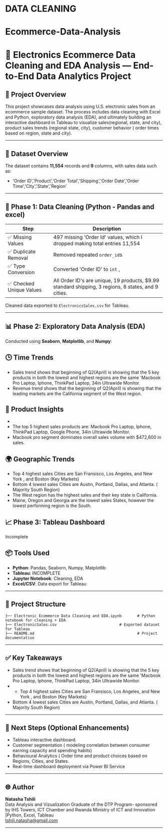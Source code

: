 # DATA CLEANING

# Ecommerce-Data-Analysis

# 🛒 Electronics Ecommerce Data Cleaning and EDA Analysis — End-to-End Data Analytics Project

## 📌 Project Overview

This project showcases data analysis using U.S. electronic sales from an ecommerce sample dataset. The process includes data cleaning with Excel and Python, exploratory data analysis (EDA), and ultimately building an interactive dashboard in Tableau to visualize sales(regional, state, and city), product sales trends (regional state, city),  customer behavior ( order times based on region, state and city).

---

## 📂 Dataset Overview

The dataset contains **11,554** records and **9** columns, with  sales data such as:

- 'Order ID','Product','Order Total','Shipping','Order Date','Order Time','City','State','Region'


---

## 🔧 Phase 1: Data Cleaning (Python - Pandas and excel)

| Step                    | Description                                                                                         |
|-------------------------|-----------------------------------------------------------------------------------------------------|
| ✅ Missing Values        | 497 missing 'Order Id' values, which I dropped making total entries 11,554                          |
| ✅ Duplicate Removal     | Removed repeated `order_id`s                                                                        |
| ✅ Type Conversion       | Converted 'Order ID' to `int` ,                                                                     |
| ✅ Checked Unique Values | All Order ID's are unique, 19 products, $9.99 standard shipping, 3 regions, 8 states, and 9 cities. |

Cleaned data exported to `ElectronicsSales.csv` for Tableau.

---

## 📊 Phase 2: Exploratory Data Analysis (EDA)

Conducted using **Seaborn**, **Matplotlib**, and **Numpy**:

## 🕒 Time Trends
- Sales trend shows that beginning of Q2(April) is showing that the 5 key products in both the lowest and highest regions
are the same 'Macbook Pro Laptop, Iphone, ThinkPad Laptop, 34in Ultrawide Monitor.
- Revenue trend shows that the  beginning of Q2(April) is showing that the leading markets are the California segment 
  of the West region. 


## 👤 Product Insights
- 
- The top 5 highest sales products are: Macbook Pro Laptop, Iphone, ThinkPad Laptop, Google Phone, 34in Ultrawide
  Monitor.
- Macbook pro segment dominates overall sales volume with $472,600 in sales.


## 🌍 Geographic Trends
- Top 4 highest sales Cities are San Fransisco, Los Angeles, and New York , and Boston (Key Markets)
- Bottom 4 lowest sales Cities are Austin, Portland, Dallas, and Atlanta. ( Majority South Region)
- The West region has the highest sales and their key state is California.
- Maine, Oregon and Georgia are the lowest sales States, however the lowest performing region is the South.


## 📈 Phase 3: Tableau Dashboard 

Incomplete

## 📦 Tools Used

- **Python**: Pandas, Seaborn, Numpy, Matplotlib
- **Tableau**:  INCOMPLETE
- **Jupyter Notebook**: Cleaning, EDA 
- **Excel/CSV**: Data export for Tableau

---

## 📁 Project Structure

```
├── Electronic Ecommerce Data Cleaning and EDA.ipynb       # Python notebook for cleaning + EDA
├── ElectronicSales.csv                            # Exported dataset for Tableau
├── README.md                                              # Project documentation
```

---

## ✅ Key Takeaways

-  Sales trend shows that beginning of Q2(April) is showing that the 5 key products in both the lowest and highest regions
are the same 'Macbook Pro Laptop, Iphone, ThinkPad Laptop, 34in Ultrawide Monitor.
- - Top 4 highest sales Cities are San Fransisco, Los Angeles, and New York , and Boston (Key Markets)
- Bottom 4 lowest sales Cities are Austin, Portland, Dallas, and Atlanta. ( Majority South Region)

---

## 📌 Next Steps (Optional Enhancements)
- Tableau interactive dashboard.
- Customer segmentation ( modeling correlation between consumer earning capacity and spending habits)
- Behavioural Analytics ( Order time and product choices based on Regions, Cities, and States.
- Real-time dashboard deployment via Power BI Service

---

## 🌐 Author

**Natasha Tshili**  
Data Analysis and Vizualization 
Graduate of the DTP Program- sponsored by IHS Towers, ICT Chamber and Rwanda Ministry of ICT and Innovation
|Python, Excel, Tableau  
tshili.natasha@gmail.com

---